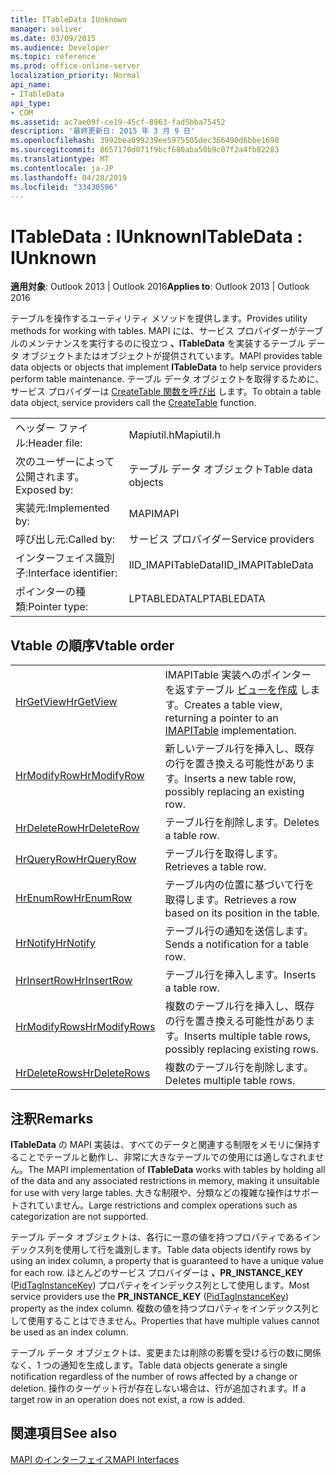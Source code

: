 ```yaml
---
title: ITableData IUnknown
manager: soliver
ms.date: 03/09/2015
ms.audience: Developer
ms.topic: reference
ms.prod: office-online-server
localization_priority: Normal
api_name:
- ITableData
api_type:
- COM
ms.assetid: ac7ae09f-ce19-45cf-8963-fad5bba75452
description: '最終更新日: 2015 年 3 月 9 日'
ms.openlocfilehash: 3992bea899239ee5975505dec366490d6bbe1698
ms.sourcegitcommit: 8657170d071f9bcf680aba50b9c07f2a4fb82283
ms.translationtype: MT
ms.contentlocale: ja-JP
ms.lasthandoff: 04/28/2019
ms.locfileid: "33430596"
---
```

# <a name="itabledata--iunknown"></a><span data-ttu-id="11ba4-103">ITableData : IUnknown</span><span class="sxs-lookup"><span data-stu-id="11ba4-103">ITableData : IUnknown</span></span>

  
  
<span data-ttu-id="11ba4-104">**適用対象**: Outlook 2013 | Outlook 2016</span><span class="sxs-lookup"><span data-stu-id="11ba4-104">**Applies to**: Outlook 2013 | Outlook 2016</span></span> 
  
<span data-ttu-id="11ba4-105">テーブルを操作するユーティリティ メソッドを提供します。</span><span class="sxs-lookup"><span data-stu-id="11ba4-105">Provides utility methods for working with tables.</span></span> <span data-ttu-id="11ba4-106">MAPI には、サービス プロバイダーがテーブルのメンテナンスを実行するのに役立つ **、ITableData** を実装するテーブル データ オブジェクトまたはオブジェクトが提供されています。</span><span class="sxs-lookup"><span data-stu-id="11ba4-106">MAPI provides table data objects or objects that implement **ITableData** to help service providers perform table maintenance.</span></span> <span data-ttu-id="11ba4-107">テーブル データ オブジェクトを取得するために、サービス プロバイダーは [CreateTable 関数を呼び出](createtable.md) します。</span><span class="sxs-lookup"><span data-stu-id="11ba4-107">To obtain a table data object, service providers call the [CreateTable](createtable.md) function.</span></span> 
  
|||
|:-----|:-----|
|<span data-ttu-id="11ba4-108">ヘッダー ファイル:</span><span class="sxs-lookup"><span data-stu-id="11ba4-108">Header file:</span></span>  <br/> |<span data-ttu-id="11ba4-109">Mapiutil.h</span><span class="sxs-lookup"><span data-stu-id="11ba4-109">Mapiutil.h</span></span>  <br/> |
|<span data-ttu-id="11ba4-110">次のユーザーによって公開されます。</span><span class="sxs-lookup"><span data-stu-id="11ba4-110">Exposed by:</span></span>  <br/> |<span data-ttu-id="11ba4-111">テーブル データ オブジェクト</span><span class="sxs-lookup"><span data-stu-id="11ba4-111">Table data objects</span></span>  <br/> |
|<span data-ttu-id="11ba4-112">実装元:</span><span class="sxs-lookup"><span data-stu-id="11ba4-112">Implemented by:</span></span>  <br/> |<span data-ttu-id="11ba4-113">MAPI</span><span class="sxs-lookup"><span data-stu-id="11ba4-113">MAPI</span></span>  <br/> |
|<span data-ttu-id="11ba4-114">呼び出し元:</span><span class="sxs-lookup"><span data-stu-id="11ba4-114">Called by:</span></span>  <br/> |<span data-ttu-id="11ba4-115">サービス プロバイダー</span><span class="sxs-lookup"><span data-stu-id="11ba4-115">Service providers</span></span>  <br/> |
|<span data-ttu-id="11ba4-116">インターフェイス識別子:</span><span class="sxs-lookup"><span data-stu-id="11ba4-116">Interface identifier:</span></span>  <br/> |<span data-ttu-id="11ba4-117">IID_IMAPITableData</span><span class="sxs-lookup"><span data-stu-id="11ba4-117">IID_IMAPITableData</span></span>  <br/> |
|<span data-ttu-id="11ba4-118">ポインターの種類:</span><span class="sxs-lookup"><span data-stu-id="11ba4-118">Pointer type:</span></span>  <br/> |<span data-ttu-id="11ba4-119">LPTABLEDATA</span><span class="sxs-lookup"><span data-stu-id="11ba4-119">LPTABLEDATA</span></span>  <br/> |
   
## <a name="vtable-order"></a><span data-ttu-id="11ba4-120">Vtable の順序</span><span class="sxs-lookup"><span data-stu-id="11ba4-120">Vtable order</span></span>

|||
|:-----|:-----|
|[<span data-ttu-id="11ba4-121">HrGetView</span><span class="sxs-lookup"><span data-stu-id="11ba4-121">HrGetView</span></span>](itabledata-hrgetview.md) <br/> |<span data-ttu-id="11ba4-122">IMAPITable 実装へのポインターを返すテーブル [ビューを作成](imapitableiunknown.md) します。</span><span class="sxs-lookup"><span data-stu-id="11ba4-122">Creates a table view, returning a pointer to an [IMAPITable](imapitableiunknown.md) implementation.</span></span>  <br/> |
|[<span data-ttu-id="11ba4-123">HrModifyRow</span><span class="sxs-lookup"><span data-stu-id="11ba4-123">HrModifyRow</span></span>](itabledata-hrmodifyrow.md) <br/> |<span data-ttu-id="11ba4-124">新しいテーブル行を挿入し、既存の行を置き換える可能性があります。</span><span class="sxs-lookup"><span data-stu-id="11ba4-124">Inserts a new table row, possibly replacing an existing row.</span></span>  <br/> |
|[<span data-ttu-id="11ba4-125">HrDeleteRow</span><span class="sxs-lookup"><span data-stu-id="11ba4-125">HrDeleteRow</span></span>](itabledata-hrdeleterow.md) <br/> |<span data-ttu-id="11ba4-126">テーブル行を削除します。</span><span class="sxs-lookup"><span data-stu-id="11ba4-126">Deletes a table row.</span></span>  <br/> |
|[<span data-ttu-id="11ba4-127">HrQueryRow</span><span class="sxs-lookup"><span data-stu-id="11ba4-127">HrQueryRow</span></span>](itabledata-hrqueryrow.md) <br/> |<span data-ttu-id="11ba4-128">テーブル行を取得します。</span><span class="sxs-lookup"><span data-stu-id="11ba4-128">Retrieves a table row.</span></span>  <br/> |
|[<span data-ttu-id="11ba4-129">HrEnumRow</span><span class="sxs-lookup"><span data-stu-id="11ba4-129">HrEnumRow</span></span>](itabledata-hrenumrow.md) <br/> |<span data-ttu-id="11ba4-130">テーブル内の位置に基づいて行を取得します。</span><span class="sxs-lookup"><span data-stu-id="11ba4-130">Retrieves a row based on its position in the table.</span></span>  <br/> |
|[<span data-ttu-id="11ba4-131">HrNotify</span><span class="sxs-lookup"><span data-stu-id="11ba4-131">HrNotify</span></span>](itabledata-hrnotify.md) <br/> |<span data-ttu-id="11ba4-132">テーブル行の通知を送信します。</span><span class="sxs-lookup"><span data-stu-id="11ba4-132">Sends a notification for a table row.</span></span>  <br/> |
|[<span data-ttu-id="11ba4-133">HrInsertRow</span><span class="sxs-lookup"><span data-stu-id="11ba4-133">HrInsertRow</span></span>](itabledata-hrinsertrow.md) <br/> |<span data-ttu-id="11ba4-134">テーブル行を挿入します。</span><span class="sxs-lookup"><span data-stu-id="11ba4-134">Inserts a table row.</span></span>  <br/> |
|[<span data-ttu-id="11ba4-135">HrModifyRows</span><span class="sxs-lookup"><span data-stu-id="11ba4-135">HrModifyRows</span></span>](itabledata-hrmodifyrows.md) <br/> |<span data-ttu-id="11ba4-136">複数のテーブル行を挿入し、既存の行を置き換える可能性があります。</span><span class="sxs-lookup"><span data-stu-id="11ba4-136">Inserts multiple table rows, possibly replacing existing rows.</span></span>  <br/> |
|[<span data-ttu-id="11ba4-137">HrDeleteRows</span><span class="sxs-lookup"><span data-stu-id="11ba4-137">HrDeleteRows</span></span>](itabledata-hrdeleterows.md) <br/> |<span data-ttu-id="11ba4-138">複数のテーブル行を削除します。</span><span class="sxs-lookup"><span data-stu-id="11ba4-138">Deletes multiple table rows.</span></span>  <br/> |
   
## <a name="remarks"></a><span data-ttu-id="11ba4-139">注釈</span><span class="sxs-lookup"><span data-stu-id="11ba4-139">Remarks</span></span>

<span data-ttu-id="11ba4-140">**ITableData** の MAPI 実装は、すべてのデータと関連する制限をメモリに保持することでテーブルと動作し、非常に大きなテーブルでの使用には適しなされません。</span><span class="sxs-lookup"><span data-stu-id="11ba4-140">The MAPI implementation of **ITableData** works with tables by holding all of the data and any associated restrictions in memory, making it unsuitable for use with very large tables.</span></span> <span data-ttu-id="11ba4-141">大きな制限や、分類などの複雑な操作はサポートされていません。</span><span class="sxs-lookup"><span data-stu-id="11ba4-141">Large restrictions and complex operations such as categorization are not supported.</span></span> 
  
<span data-ttu-id="11ba4-142">テーブル データ オブジェクトは、各行に一意の値を持つプロパティであるインデックス列を使用して行を識別します。</span><span class="sxs-lookup"><span data-stu-id="11ba4-142">Table data objects identify rows by using an index column, a property that is guaranteed to have a unique value for each row.</span></span> <span data-ttu-id="11ba4-143">ほとんどのサービス プロバイダーは **、PR_INSTANCE_KEY** ([PidTagInstanceKey](pidtaginstancekey-canonical-property.md)) プロパティをインデックス列として使用します。</span><span class="sxs-lookup"><span data-stu-id="11ba4-143">Most service providers use the **PR_INSTANCE_KEY** ([PidTagInstanceKey](pidtaginstancekey-canonical-property.md)) property as the index column.</span></span> <span data-ttu-id="11ba4-144">複数の値を持つプロパティをインデックス列として使用することはできません。</span><span class="sxs-lookup"><span data-stu-id="11ba4-144">Properties that have multiple values cannot be used as an index column.</span></span>
  
<span data-ttu-id="11ba4-145">テーブル データ オブジェクトは、変更または削除の影響を受ける行の数に関係なく、1 つの通知を生成します。</span><span class="sxs-lookup"><span data-stu-id="11ba4-145">Table data objects generate a single notification regardless of the number of rows affected by a change or deletion.</span></span> <span data-ttu-id="11ba4-146">操作のターゲット行が存在しない場合は、行が追加されます。</span><span class="sxs-lookup"><span data-stu-id="11ba4-146">If a target row in an operation does not exist, a row is added.</span></span>
  
## <a name="see-also"></a><span data-ttu-id="11ba4-147">関連項目</span><span class="sxs-lookup"><span data-stu-id="11ba4-147">See also</span></span>



[<span data-ttu-id="11ba4-148">MAPI のインターフェイス</span><span class="sxs-lookup"><span data-stu-id="11ba4-148">MAPI Interfaces</span></span>](mapi-interfaces.md)

